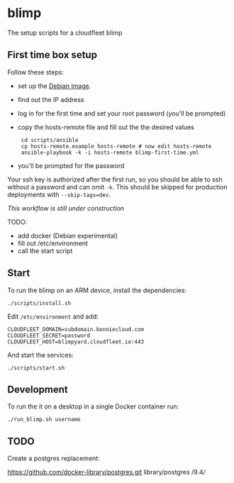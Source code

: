blimp
=======

The setup scripts for a cloudfleet blimp

## First time box setup

Follow these steps:

 - set up the [Debian image](http://www.igorpecovnik.com/2014/08/19/cubox-i-hummingboard-debian-sd-image/).
 - find out the IP address
 - log in for the first time and set your root password (you'll be prompted)
 - copy the hosts-remote file and fill out the the desired values

        cd scripts/ansible
        cp hosts-remote.example hosts-remote # now edit hosts-remote
        ansible-playbook -k -i hosts-remote blimp-first-time.yml

- you'll be prompted for the password

Your ssh key is authorized after the first run, so you should be able to ssh
without a password and can omit `-k`. This should be skipped for production
deployments with `--skip-tags=dev`.

*This workflow is still under construction*

TODO:

- add docker (Debian experimental)
- fill out /etc/environment
- call the start script

## Start

To run the blimp on an ARM device, install the dependencies:

    ./scripts/install.sh

Edit `/etc/environment` and add:

    CLOUDFLEET_DOMAIN=subdomain.bonniecloud.com
    CLOUDFLEET_SECRET=password
    CLOUDFLEET_HOST=blimpyard.cloudfleet.io:443

And start the services:

    ./scripts/start.sh


## Development

To run the it on a desktop in a single Docker container run:

    ./run_blimp.sh username

## TODO

Create a postgres replacement:

https://github.com/docker-library/postgres.git library/postgres /9.4/
